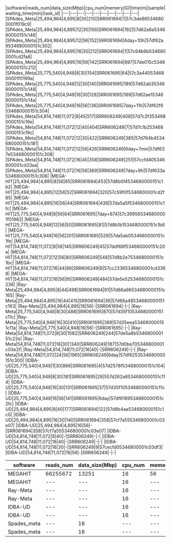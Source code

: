 

|software|reads_num|data_size(Mbp)|cpu_num|memery(G)|time(m)|sample|waiting_time(min)|task_id|
|---|---|---|---|---|---|---|---|---|---|
|SPAdes_Meta|25,494,984|4,895|8|30|210|SRR061694|1|57c3de865346800001f019c9|
|SPAdes_Meta|25,494,984|4,895|12|30|156|SRR061694|192|57d62a6a534680000151c146|
|SPAdes_Meta|25,494,984|4,895|12|56|152|SRR061694|6day+10h|57df62a9534680000151c302|
|SPAdes_Meta|25,494,984|4,895|16|30|212|SRR061694|1|57c64b9b5346800001cd2fa8|
|SPAdes_Meta|25,494,984|4,895|16|56|142|SRR061694|697|57de015c534680000151c212|
|SPAdes_Meta|25,775,540|4,948|8|30|154|SRR061695|64|57c3a4405346800001f0199a|
|SPAdes_Meta|25,775,540|4,948|12|30|140|SRR061695|189|57d62ab3534680000151c148|
|SPAdes_Meta|25,775,540|4,948|16|30|128|SRR061695|189|57d62ae1534680000151c14a|
|SPAdes_Meta|25,775,540|4,948|16|56|136|SRR061695|7day+11h|57df62f9534680000151c304|
|SPAdes_Meta|54,814,748|11,072|8|45|517|SRR606249|408|57d7c2f3534680000151c19e|
|SPAdes_Meta|54,814,748|11,072|12|40|404|SRR606249|7|57d7c1b2534680000151c19c|
|SPAdes_Meta|54,814,748|11,072|12|30|422|SRR606249|385|57d764b4534680000151c181|
|SPAdes_Meta|54,814,748|11,072|12|56|426|SRR606249|6day+7min|57df637e534680000151c308|
|SPAdes_Meta|54,814,748|11,072|16|45|358|SRR606249|251|57ccfd405346800001cd33aa|
|SPAdes_Meta|54,814,748|11,072|16|56|369|SRR606249|7day+9h|57df633a534680000151c306|
|MEGA-HIT|25,494,984|4,895|8|56|65|SRR061694|453|57d8b0f4534680000151c1b2|
|MEGA-HIT|25,494,984|4,895|12|56|52|SRR061694|320|57c59f0f5346800001cd2f85|
|MEGA-HIT|25,494,984|4,895|16|56|44|SRR061694|439|57da5a5f534680000151c1fc|
|MEGA-HIT|25,775,540|4,948|8|56|64|SRR061695|7day+674|57c399565346800001f01982|
|MEGA-HIT|25,775,540|4,948|12|56|50|SRR061695|81|57d8b1b1534680000151c1b6|
|MEGA-HIT|25,775,540|4,948|16|56|201|SRR061695|529|57da5ab0534680000151c1fe|
|MEGA-HIT|54,814,748|11,072|8|56|145|SRR606249|45|57ddf68f534680000151c20a|
|MEGA-HIT|54,814,748|11,072|12|56|80|SRR606249|548|57d8b2e7534680000151c1bc|
|MEGA-HIT|54,814,748|11,072|16|44|89|SRR606249|9|57cc23365346800001cd3368|
|MEGA-HIT|54,814,748|11,072|16|56|95|SRR606249|484|57de5e52534680000151c236|
|Ray-Meta|25,494,984|4,895|8|44|498|SRR061694|91|57d66a96534680000151c165|
|Ray-Meta|25,494,984|4,895|16|44|415|SRR061694|36|57d66a48534680000151c163|
|Ray-Meta|25,494,984|4,895|16|56|-|SRR061694|-|-|
|Ray-Meta|25,775,540|4,948|8|30|488|SRR061695|870|57d35f10534680000151c11c|
|Ray-Meta|25,775,540|4,948|16|30|410|SRR061695|389|57d35eea534680000151c11a|
|Ray-Meta|25,775,540|4,948|16|56|-|SRR061695|-|-|
|Ray-Meta|54,814,748|11,072|8|30|1582|SRR606249|244|57de5a8b534680000151c22e|
|Ray-Meta|54,814,748|11,072|16|30|1340|SRR606249|187|57d0be705346800001c03e2f|
|Ray-Meta|54,814,748|11,072|16|40|-|SRR606249|-|-|
|Ray-Meta|54,814,748|11,072|24|56|1965|SRR606249|6day|57df6253534680000151c300|
|IDBA-UD|25,775,540|4,948|1|30|866|SRR061695|4|57d2578f534680000151c104|
|IDBA-UD|25,775,540|4,948|8|30|181|SRR061695|29|557d262a6534680000151c114|
|IDBA-UD|25,775,540|4,948|16|30|131|SRR061695|37|57d35f10534680000151c11c|
|IDBA-UD|25,775,540|4,948|16|56|141|SRR061695|6day|57df6189534680000151c2fc|
|IDBA-UD|25,494,984|4,895|8|40|177|SRR061694|122|57d8b4aa534680000151c1c0|
|IDBA-UD|25,494,984|4,895|16|30|140|SRR061694|358|57cf7a555346800001c03e07|
|IDBA-UD|25,494,984|4,895|16|56|-|SRR061694|358|57cf7a555346800001c03e07|
|IDBA-UD|54,814,748|11,072|8|40|-|SRR606249|-|-|
|IDBA-UD|54,814,748|11,072|16|40|-|SRR606249|-|-|
|IDBA-UD|54,814,748|11,072|16|30|-|SRR606249|9|57cecfd05346800001c03df3|
|IDBA-UD|54,814,748|11,072|16|56|-|SRR606249|-|-|



|software|reads_num|data_size(Mbp)|cpu_num|memery(G)|diku_time(m)|sample|waiting_time(min)|task_id|
|---|---|---|---|---|---|---|---|---|
|MEGAHIT|66255672 |13251|16|56|73|SRR1535379|---|57fdab5e534680000151cd5f|
|MEGAHIT|---|---|16|---|---|---|SRR1535380|---|---|
|Ray-Meta|---|---|16|---|---|---|SRR1535379|---|---|
|Ray-Meta|---|---|16|---|---|---|SRR1535380|---|---|
|IDBA-UD|---|---|16|---|---|---|SRR1535379|---|---|
|IDBA-UD|---|---|16|---|---|---|SRR1535380|---|---|
|Spades_meta|---|16|---|---|---|---|SRR1535379|---|---|
|Spades_meta|---|16|---|---|---|---|SRR1535380|---|---|
